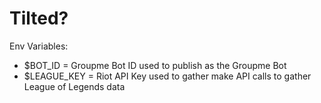 # Tilted?


Env Variables:
  - $BOT_ID = Groupme Bot ID used to publish as the Groupme Bot
  - $LEAGUE_KEY = Riot API Key used to gather make API calls to gather League of Legends data
